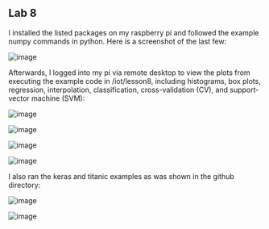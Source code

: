 ## Lab 8

<p>I installed the listed packages on my raspberry pi and followed the example numpy commands in python. Here is a screenshot of the last few:</p>

![image](https://github.com/cromero2/Design6/assets/98184880/82fa8538-531e-4c86-9063-a7d116920f5d)

<p>Afterwards, I logged into my pi via remote desktop to view the plots from executing the example code in /iot/lesson8, including histograms, box plots, regression, interpolation, classification, cross-validation (CV), and support-vector machine (SVM):</p>

![image](https://github.com/cromero2/Design6/assets/98184880/7ddd29b0-9269-49cc-b78a-3df9a7ba544c)

![image](https://github.com/cromero2/Design6/assets/98184880/18cad98f-7c63-497d-ade3-ae1af75fc009)

![image](https://github.com/cromero2/Design6/assets/98184880/c16f7f42-6389-4aa1-b739-ed243f81d960)

![image](https://github.com/cromero2/Design6/assets/98184880/72aa515e-1b51-4af6-a6f4-b5086aaf7f3a)


<p>I also ran the keras and titanic examples as was shown in the github directory:</p>

![image](https://github.com/cromero2/Design6/assets/98184880/1790752f-552f-41d0-a799-9a3c04c48433)

![image](https://github.com/cromero2/Design6/assets/98184880/04157acb-2a56-425b-946b-f3153f7ef1d3)
